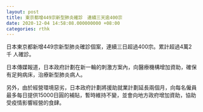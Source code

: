 ```yaml
---
layout: post
title: 東京都增449宗新型肺炎確診　連續三天逾400宗
date: 2020-12-04 14:58:08.000000000 +08:00
categories: rthk
---
```


日本東京都新增449宗新型肺炎確診個案，連續三日超過400宗。累計超過4萬2千 人確診。

日本傳媒報道，日本政府計劃在新一輪的刺激方案內，向醫療機構增加資助，確保有足夠病床，治療新型肺炎病人。

另外，由於經營環境惡劣，日本政府計劃將援助就業計劃延長兩個月，向每名僱員最多每日提供15000日圓的補貼，暫時維持不變，並會向地方政府增加資助，協助受疫情影響經營的食肆。
